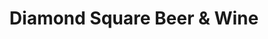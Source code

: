 ---
title: "Diamond Square Beer & Wine"
url: /gaithersburg/diamond-square-beer-und-wine/
shop: Spirituosen
---